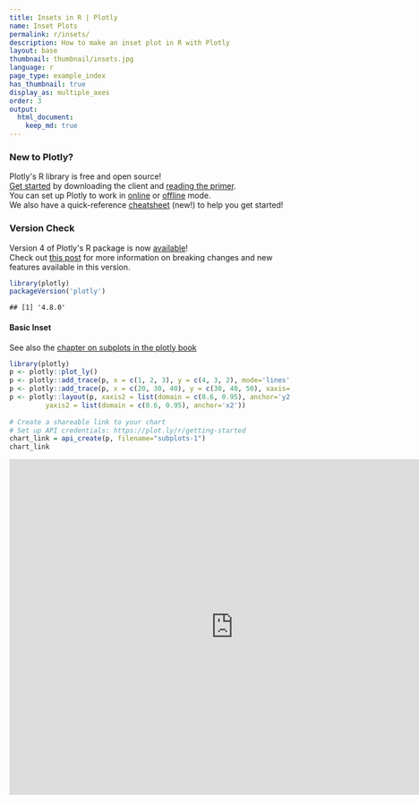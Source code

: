 ```yaml
---
title: Insets in R | Plotly
name: Inset Plots
permalink: r/insets/
description: How to make an inset plot in R with Plotly
layout: base
thumbnail: thumbnail/insets.jpg
language: r
page_type: example_index
has_thumbnail: true
display_as: multiple_axes
order: 3
output:
  html_document:
    keep_md: true
---
```



### New to Plotly?

Plotly's R library is free and open source!<br>
[Get started](https://plot.ly/r/getting-started/) by downloading the client and [reading the primer](https://plot.ly/r/getting-started/).<br>
You can set up Plotly to work in [online](https://plot.ly/r/getting-started/#hosting-graphs-in-your-online-plotly-account) or [offline](https://plot.ly/r/offline/) mode.<br>
We also have a quick-reference [cheatsheet](https://images.plot.ly/plotly-documentation/images/r_cheat_sheet.pdf) (new!) to help you get started!

### Version Check

Version 4 of Plotly's R package is now [available](https://plot.ly/r/getting-started/#installation)!<br>
Check out [this post](http://moderndata.plot.ly/upgrading-to-plotly-4-0-and-above/) for more information on breaking changes and new features available in this version.

```r
library(plotly)
packageVersion('plotly')
```

```
## [1] '4.8.0'
```

#### Basic Inset

See also the [chapter on subplots in the plotly book](https://cpsievert.github.io/plotly_book/subplot.html)


```r
library(plotly)
p <- plotly::plot_ly()
p <- plotly::add_trace(p, x = c(1, 2, 3), y = c(4, 3, 2), mode='lines')
p <- plotly::add_trace(p, x = c(20, 30, 40), y = c(30, 40, 50), xaxis='x2', yaxis='y2', mode='lines')
p <- plotly::layout(p, xaxis2 = list(domain = c(0.6, 0.95), anchor='y2'),
         yaxis2 = list(domain = c(0.6, 0.95), anchor='x2'))
         
# Create a shareable link to your chart
# Set up API credentials: https://plot.ly/r/getting-started
chart_link = api_create(p, filename="subplots-1")
chart_link
```

<iframe src="https://plot.ly/~RPlotBot/5513.embed" width="800" height="600" id="igraph" scrolling="no" seamless="seamless" frameBorder="0"> </iframe>
